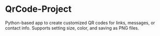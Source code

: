 # QrCode-Project
Python-based app to create customized QR codes for links, messages, or contact info. Supports setting size, color, and saving as PNG files.
